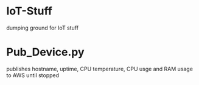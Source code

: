 # IoT-Stuff
dumping ground for IoT stuff

# Pub_Device.py
publishes hostname, uptime, CPU temperature, CPU usge and RAM usage to AWS until stopped
